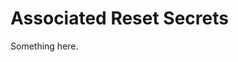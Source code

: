 [title]: # (Associated Reset Secrets)
[tags]: # (XXX)
[priority]: # (2575)
# Associated Reset Secrets
Something here.
